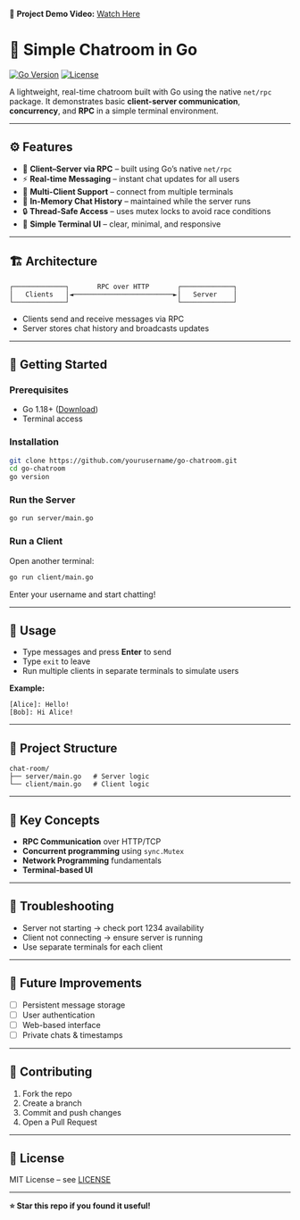 🎥 **Project Demo Video:** [Watch Here](https://drive.google.com/file/d/1PXzPtAc0W2GDCyjzFCgFXsJbLCpE04AM/view?usp=sharing)

# 💬 Simple Chatroom in Go

[![Go Version](https://img.shields.io/badge/Go-1.18%2B-00ADD8?style=flat&logo=go)](https://go.dev/)
[![License](https://img.shields.io/badge/license-MIT-blue.svg)](LICENSE)

A lightweight, real-time chatroom built with Go using the native `net/rpc` package. It demonstrates basic **client-server communication**, **concurrency**, and **RPC** in a simple terminal environment.

---

## ⚙️ Features

- 🧩 **Client–Server via RPC** – built using Go’s native `net/rpc`
- ⚡ **Real-time Messaging** – instant chat updates for all users
- 👥 **Multi-Client Support** – connect from multiple terminals
- 💾 **In-Memory Chat History** – maintained while the server runs
- 🔒 **Thread-Safe Access** – uses mutex locks to avoid race conditions
- 🧱 **Simple Terminal UI** – clear, minimal, and responsive

---

## 🏗️ Architecture

```
┌─────────────┐       RPC over HTTP       ┌─────────────┐
│   Clients   │◄─────────────────────────►│   Server    │
└─────────────┘                           └─────────────┘
```

- Clients send and receive messages via RPC
- Server stores chat history and broadcasts updates

---

## 🚀 Getting Started

### Prerequisites
- Go 1.18+ ([Download](https://go.dev/dl/))
- Terminal access

### Installation
```bash
git clone https://github.com/yourusername/go-chatroom.git
cd go-chatroom
go version
```

### Run the Server
```bash
go run server/main.go
```

### Run a Client
Open another terminal:
```bash
go run client/main.go
```
Enter your username and start chatting!

---

## 💬 Usage

- Type messages and press **Enter** to send
- Type `exit` to leave
- Run multiple clients in separate terminals to simulate users

**Example:**
```
[Alice]: Hello!
[Bob]: Hi Alice!
```

---

## 📂 Project Structure

```
chat-room/
├── server/main.go   # Server logic
└── client/main.go   # Client logic
```

---

## 🧠 Key Concepts

- **RPC Communication** over HTTP/TCP
- **Concurrent programming** using `sync.Mutex`
- **Network Programming** fundamentals
- **Terminal-based UI**

---

## 🔧 Troubleshooting

- Server not starting → check port 1234 availability
- Client not connecting → ensure server is running
- Use separate terminals for each client

---

## 🚧 Future Improvements

- [ ] Persistent message storage
- [ ] User authentication
- [ ] Web-based interface
- [ ] Private chats & timestamps

---

## 🤝 Contributing

1. Fork the repo
2. Create a branch
3. Commit and push changes
4. Open a Pull Request

---

## 📝 License

MIT License – see [LICENSE](LICENSE)

---

**⭐ Star this repo if you found it useful!**

